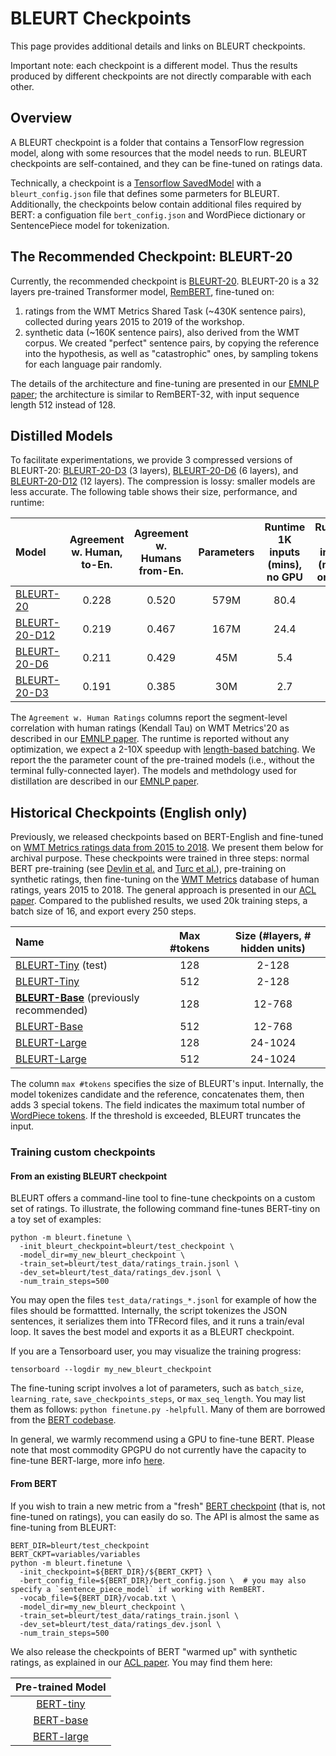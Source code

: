 # BLEURT Checkpoints

This page provides additional details and links on BLEURT checkpoints.

Important note: each checkpoint is a different model. Thus the results produced by different checkpoints are not directly comparable with each other.

## Overview

A BLEURT checkpoint is a folder that contains a TensorFlow regression model, along with some resources that the model needs to run. BLEURT checkpoints are self-contained, and they can be fine-tuned on ratings data.

Technically, a checkpoint is a [Tensorflow SavedModel](https://www.tensorflow.org/guide/saved_model#savedmodels_from_estimators)
with a `bleurt_config.json` file that defines some parmeters for BLEURT. Additionally, the checkpoints below contain additional files required by BERT: a configuation file `bert_config.json` and WordPiece dictionary or SentencePiece model for tokenization.


## The Recommended Checkpoint: BLEURT-20

Currently, the recommended checkpoint is [BLEURT-20](https://storage.googleapis.com/bleurt-oss-21/BLEURT-20.zip). BLEURT-20 is a 32 layers pre-trained Transformer model, [RemBERT](https://openreview.net/forum?id=xpFFI_NtgpW), fine-tuned on:
1. ratings from the WMT Metrics Shared Task (~430K sentence pairs), collected during years 2015 to 2019 of the workshop.
2. synthetic data (~160K sentence pairs), also derived from the WMT corpus. We created "perfect" sentence pairs, by copying the reference into the hypothesis, as well as "catastrophic" ones, by sampling tokens for each language pair randomly.

The details of the architecture and fine-tuning are presented in our [EMNLP paper](https://aclanthology.org/2021.emnlp-main.58/); the architecture is similar to RemBERT-32, with input sequence length 512 instead of 128.


## Distilled Models

To facilitate experimentations, we provide 3 compressed versions of BLEURT-20: [BLEURT-20-D3](https://storage.googleapis.com/bleurt-oss-21/BLEURT-20-D3.zip) (3 layers), [BLEURT-20-D6](https://storage.googleapis.com/bleurt-oss-21/BLEURT-20-D6.zip) (6 layers), and [BLEURT-20-D12](https://storage.googleapis.com/bleurt-oss-21/BLEURT-20-D12.zip) (12 layers). The compression is lossy: smaller models are less accurate. The following table shows their size, performance, and runtime:

| Model | Agreement w. Human, to-En. | Agreement w. Humans from-En. | Parameters | Runtime 1K inputs (mins), no GPU | Runtime 1K inputs (mins), on GPU |
:---- |:---:| :----:|:----:|:----:|:----:|
| [BLEURT-20](https://storage.googleapis.com/bleurt-oss-21/BLEURT-20.zip) | 0.228| 0.520 | 579M | 80.4 | 3.8 |
| [BLEURT-20-D12](https://storage.googleapis.com/bleurt-oss-21/BLEURT-20-D12.zip) | 0.219 | 0.467 | 167M | 24.4 | 1.2 |
| [BLEURT-20-D6](https://storage.googleapis.com/bleurt-oss-21/BLEURT-20-D6.zip) | 0.211 | 0.429 | 45M | 5.4 | 0.4 |
| [BLEURT-20-D3](https://storage.googleapis.com/bleurt-oss-21/BLEURT-20-D3.zip) | 0.191 | 0.385 | 30M | 2.7 | 0.2 |

The `Agreement w. Human Ratings` columns report the segment-level correlation with human ratings (Kendall Tau) on WMT Metrics'20 as described in our [EMNLP paper](https://aclanthology.org/2021.emnlp-main.58/). The runtime is reported without any optimization, we expect a 2-10X speedup with [length-based batching](https://github.com/google-research/bleurt/blob/master/README.md#speeding-up-bleurt). We report the the parameter count of the pre-trained models (i.e., without the terminal fully-connected layer). The models and methdology used for distillation are described in our [EMNLP paper](https://aclanthology.org/2021.emnlp-main.58/).

## Historical Checkpoints (English only)

Previously, we released checkpoints based on BERT-English and fine-tuned on [WMT Metrics ratings data from 2015 to 2018](http://www.statmt.org/wmt19/metrics-task.html). We present them below for archival purpose. These checkpoints were trained in three steps: normal BERT pre-training (see [Devlin et al.](https://aclanthology.org/N19-1423/) and [Turc et al.](https://arxiv.org/abs/1908.08962)), pre-training on synthetic ratings, then fine-tuning on the [WMT Metrics](http://www.statmt.org/wmt19/metrics-task.html) database of human ratings, years 2015 to 2018. The general approach is presented in our [ACL paper](https://aclanthology.org/2020.acl-main.704/). Compared to the published results, we used 20k training steps, a batch size of 16, and export every 250 steps.

Name                            | Max #tokens  | Size (#layers, # hidden units)  |
:------------------------------ |:---:| :----:|
[BLEURT-Tiny](https://storage.googleapis.com/bleurt-oss/bleurt-tiny-128.zip) (test)        | 128 | 2-128 |
[BLEURT-Tiny](https://storage.googleapis.com/bleurt-oss/bleurt-tiny-512.zip)                  | 512 | 2-128 |
**[BLEURT-Base](https://storage.googleapis.com/bleurt-oss/bleurt-base-128.zip)** (previously recommended)| 128 | 12-768 |
[BLEURT-Base](https://storage.googleapis.com/bleurt-oss/bleurt-base-512.zip)                  | 512 | 12-768 |
[BLEURT-Large](https://storage.googleapis.com/bleurt-oss/bleurt-large-128.zip)                | 128 | 24-1024 |
[BLEURT-Large](https://storage.googleapis.com/bleurt-oss/bleurt-large-512.zip)                | 512 | 24-1024 |


The column `max #tokens` specifies the size of BLEURT's input. Internally, the model tokenizes candidate and the reference, concatenates them, then adds 3 special tokens. The field indicates the maximum total number of [WordPiece tokens](https://github.com/google/sentencepiece). If the threshold is exceeded, BLEURT truncates the input.


### Training custom checkpoints

#### From an existing BLEURT checkpoint

BLEURT offers a command-line tool to fine-tune checkpoints on a custom set of ratings.
To illustrate, the following command fine-tunes BERT-tiny on a toy set of examples:

```
python -m bleurt.finetune \
  -init_bleurt_checkpoint=bleurt/test_checkpoint \
  -model_dir=my_new_bleurt_checkpoint \
  -train_set=bleurt/test_data/ratings_train.jsonl \
  -dev_set=bleurt/test_data/ratings_dev.jsonl \
  -num_train_steps=500
```
You may open the files `test_data/ratings_*.jsonl` for example of how the files should be formattted.
Internally, the script tokenizes the JSON sentences, it serializes them into TFRecord files,
and it runs a train/eval loop. It saves the best model and exports it as a BLEURT checkpoint.

If you are a Tensorboard user, you may visualize the training progress:

```
tensorboard --logdir my_new_bleurt_checkpoint
```

The fine-tuning script involves a lot of parameters, such as `batch_size`, `learning_rate`,
`save_checkpoints_steps`, or `max_seq_length`.  You may list them as follows: ```
python finetune.py -helpfull ```. Many of them are borrowed from the
[BERT codebase](https://github.com/google-research/bert).


In general, we warmly recommend using a GPU to fine-tune BERT. Please note that most
commodity GPGPU do not currently have the capacity to fine-tune BERT-large,
more info [here](https://github.com/google-research/bert/blob/master/README.md#out-of-memory-issues).


#### From BERT

If you wish to train a new metric from a "fresh" [BERT checkpoint](http://github.com/google-research/bert)
(that is, not fine-tuned on ratings), you can easily do so. The API is almost the same as fine-tuning from BLEURT:

```
BERT_DIR=bleurt/test_checkpoint
BERT_CKPT=variables/variables
python -m bleurt.finetune \
  -init_checkpoint=${BERT_DIR}/${BERT_CKPT} \
  -bert_config_file=${BERT_DIR}/bert_config.json \  # you may also specify a `sentence_piece_model` if working with RemBERT.
  -vocab_file=${BERT_DIR}/vocab.txt \
  -model_dir=my_new_bleurt_checkpoint \
  -train_set=bleurt/test_data/ratings_train.jsonl \
  -dev_set=bleurt/test_data/ratings_dev.jsonl \
  -num_train_steps=500
```

We also release the checkpoints of BERT "warmed up" with synthetic ratings, as
explained in our [ACL paper](https://arxiv.org/abs/2004.04696). You may find them here:

| Pre-trained Model |
|:-----:|
[BERT-tiny](https://storage.googleapis.com/bleurt-oss/bert-tiny-midtrained.zip) |
[BERT-base](https://storage.googleapis.com/bleurt-oss/bert-base-midtrained.zip) |
[BERT-large](https://storage.googleapis.com/bleurt-oss/bert-large-midtrained.zip) |
